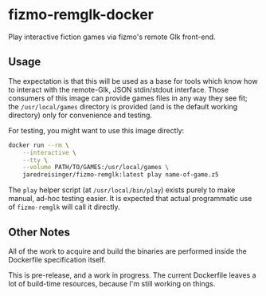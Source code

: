 # fizmo-remglk-docker

Play interactive fiction games via fizmo's remote Glk front-end.


## Usage

The expectation is that this will be used as a base for tools which know how to
interact with the remote-Glk, JSON stdin/stdout interface.  Those consumers of
this image can provide games files in any way they see fit; the
`/usr/local/games` directory is provided (and is the default working directory)
only for convenience and testing.

For testing, you might want to use this image directly:

```sh
docker run --rm \
    --interactive \
    --tty \
    --volume PATH/TO/GAMES:/usr/local/games \
    jaredreisinger/fizmo-remglk:latest play name-of-game.z5
```

The `play` helper script (at `/usr/local/bin/play`) exists purely to make
manual, ad-hoc testing easier.  It is expected that actual programmatic use of
`fizmo-remglk` will call it directly.


## Other Notes

All of the work to acquire and build the binaries are performed inside the
Dockerfile specification itself.

This is pre-release, and a work in progress.  The current Dockerfile leaves a
lot of build-time resources, because I'm still working on things.
